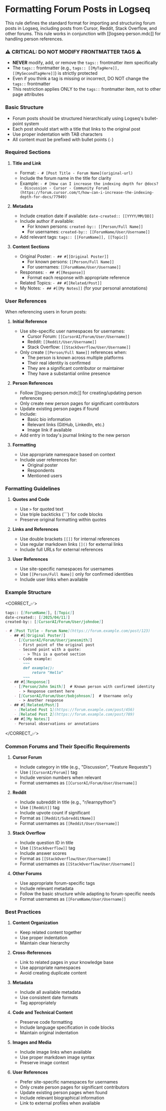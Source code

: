 # Formatting Forum Posts in Logseq

This rule defines the standard format for importing and structuring forum posts in Logseq, including posts from Cursor, Reddit, Stack Overflow, and other forums. This rule works in conjunction with [[logseq-person.mdc]] for handling person references.

### ⚠️ CRITICAL: DO NOT MODIFY FRONTMATTER TAGS ⚠️

- **NEVER** modify, add, or remove the `tags::` frontmatter item specifically
- The `tags::` frontmatter (e.g., `tags:: [[MyTagHere]], [[MySecondTagHere]]`) is strictly protected
- Even if you think a tag is missing or incorrect, DO NOT change the `tags::` frontmatter
- This restriction applies ONLY to the `tags::` frontmatter item, not to other page attributes

### Basic Structure

- Forum posts should be structured hierarchically using Logseq's bullet-point system
- Each post should start with a title that links to the original post
- Use proper indentation with TAB characters
- All content must be prefixed with bullet points (`-`)

### Required Sections

1. **Title and Link**
   - Format: `- # [Post Title - Forum Name](original-url)`
   - Include the forum name in the title for clarity
   - Example: `- # [How can I increase the indexing depth for @docs? - Discussion - Cursor - Community Forum](https://forum.cursor.com/t/how-can-i-increase-the-indexing-depth-for-docs/77949)`

2. **Metadata**
   - Include creation date if available: `date-created:: [[YYYY/MM/DD]]`
   - Include author if available:
     - For known persons: `created-by:: [[Person/Full Name]]`
     - For usernames: `created-by:: [[ForumName/User/Username]]`
   - Add relevant tags: `tags:: [[ForumName]], [[Topic]]`

3. **Content Sections**
   - Original Poster: `- ## #[[Original Poster]]`
     - For known persons: `[[Person/Full Name]]`
     - For usernames: `[[ForumName/User/Username]]`
   - Responses: `- ## #[[Response]]`
     - Format each response with appropriate reference
   - Related Topics: `- ## #[[Related/Post]]`
   - My Notes: `- ## #[[My Notes]]` (for your personal annotations)

### User References

When referencing users in forum posts:

1. **Initial Reference**
   - Use site-specific user namespaces for usernames:
     - Cursor Forum: `[[CursorAI/Forum/User/Username]]`
     - Reddit: `[[Reddit/User/Username]]`
     - Stack Overflow: `[[StackOverflow/User/Username]]`
   - Only create `[[Person/Full Name]]` references when:
     - The person is known across multiple platforms
     - Their real identity is confirmed
     - They are a significant contributor or maintainer
     - They have a substantial online presence

2. **Person References**
   - Follow [[logseq-person.mdc]] for creating/updating person references
   - Only create new person pages for significant contributors
   - Update existing person pages if found
   - Include:
     - Basic bio information
     - Relevant links (GitHub, LinkedIn, etc.)
     - Image link if available
   - Add entry in today's journal linking to the new person

3. **Formatting**
   - Use appropriate namespace based on context
   - Include user references for:
     - Original poster
     - Respondents
     - Mentioned users

### Formatting Guidelines

1. **Quotes and Code**
   - Use `>` for quoted text
   - Use triple backticks (```) for code blocks
   - Preserve original formatting within quotes

2. **Links and References**
   - Use double brackets `[[]]` for internal references
   - Use regular markdown links `[]()` for external links
   - Include full URLs for external references

3. **User References**
   - Use site-specific namespaces for usernames
   - Use `[[Person/Full Name]]` only for confirmed identities
   - Include user links when available

### Example Structure

<CORRECT_✅>
~~~markdown
tags:: [[ForumName]], [[Topic]]
date-created:: [[2025/04/11]]
created-by:: [[CursorAI/Forum/User/johndoe]]

- # [Post Title - Forum Name](https://forum.example.com/post/123)
  - ## #[[Original Poster]]
    - [[CursorAI/Forum/User/janesmith]]
      - First point of the original post
      - Second point with a quote:
        - > This is a quoted section
      - Code example:
        ~~~
        def example():
            return "Hello"
        ~~~
  - ## #[[Response]]
    - [[Person/John Smith]]  # Known person with confirmed identity
      - > Response content here
    - [[CursorAI/Forum/User/bobjohnson]]  # Username only
      - > Another response
  - ## #[[Related/Post]]
    - [Related Post 1](https://forum.example.com/post/456)
    - [Related Post 2](https://forum.example.com/post/789)
  - ## #[[My Notes]]
    - Personal observations or annotations
~~~
</CORRECT_✅>

### Common Forums and Their Specific Requirements

1. **Cursor Forum**
   - Include category in title (e.g., "Discussion", "Feature Requests")
   - Use `[[CursorAI/Forum]]` tag
   - Include version numbers when relevant
   - Format usernames as `[[CursorAI/Forum/User/Username]]`

2. **Reddit**
   - Include subreddit in title (e.g., "r/learnpython")
   - Use `[[Reddit]]` tag
   - Include upvote count if significant
   - Format as `[[Reddit/SubredditName]]`
   - Format usernames as `[[Reddit/User/Username]]`

3. **Stack Overflow**
   - Include question ID in title
   - Use `[[StackOverflow]]` tag
   - Include answer scores
   - Format as `[[StackOverflow/User/Username]]`
   - Format usernames as `[[StackOverflow/User/Username]]`

4. **Other Forums**
   - Use appropriate forum-specific tags
   - Include relevant metadata
   - Follow the basic structure while adapting to forum-specific needs
   - Format usernames as `[[ForumName/User/Username]]`

### Best Practices

1. **Content Organization**
   - Keep related content together
   - Use proper indentation
   - Maintain clear hierarchy

2. **Cross-References**
   - Link to related pages in your knowledge base
   - Use appropriate namespaces
   - Avoid creating duplicate content

3. **Metadata**
   - Include all available metadata
   - Use consistent date formats
   - Tag appropriately

4. **Code and Technical Content**
   - Preserve code formatting
   - Include language specification in code blocks
   - Maintain original indentation

5. **Images and Media**
   - Include image links when available
   - Use proper markdown image syntax
   - Preserve image context

6. **User References**
   - Prefer site-specific namespaces for usernames
   - Only create person pages for significant contributors
   - Update existing person pages when found
   - Include relevant biographical information
   - Link to external profiles when available